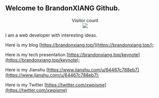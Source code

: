 ## Welcome to BrandonXIANG Github.

<p align="center"> 
  Visitor count<br>
  <img src="https://profile-counter.glitch.me/brandonxiang/count.svg" />
</p>

I am a web developer with interesting ideas.

Here is my blog [https://brandonxiang.top/](https://brandonxiang.top/);

Here is my tech presentation [https://brandonxiang.top/keynote](https://brandonxiang.top/keynote);

Here is my Jianshu [https://www.jianshu.com/u/64467c788eb7](https://www.jianshu.com/u/64467c788eb7);

Here is my Twitter [https://twitter.com/xwpisme](https://twitter.com/xwpisme)
